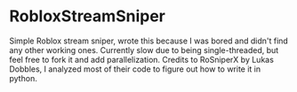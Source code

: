 # RobloxStreamSniper
Simple Roblox stream sniper, wrote this because I was bored and didn't find any other working ones.
Currently slow due to being single-threaded, but feel free to fork it and add parallelization.
Credits to RoSniperX by Lukas Dobbles, I analyzed most of their code to figure out how to write it in python.
